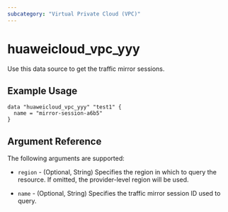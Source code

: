 ```yaml
---
subcategory: "Virtual Private Cloud (VPC)"
---
```


# huaweicloud_vpc_yyy

Use this data source to get the traffic mirror sessions.

## Example Usage

```hcl
data "huaweicloud_vpc_yyy" "test1" {
  name = "mirror-session-a6b5"
}
```

## Argument Reference

The following arguments are supported:

* `region` - (Optional, String) Specifies the region in which to query the resource.
  If omitted, the provider-level region will be used.

* `name` - (Optional, String) Specifies the traffic mirror session ID used to query.
